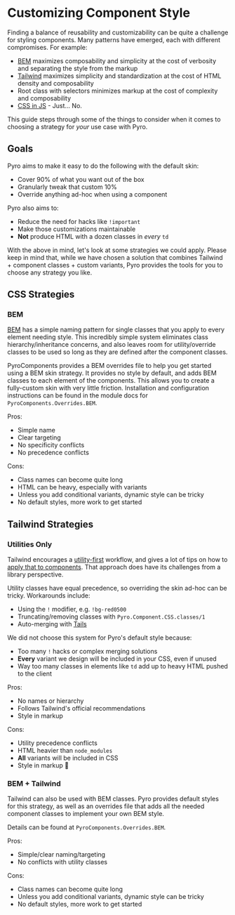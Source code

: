 # Customizing Component Style

Finding a balance of reusability and customizability can be quite a challenge for styling components. Many patterns have emerged, each with different compromises. For example:

- [BEM](https://getbem.com/) maximizes composability and simplicity at the cost of verbosity and separating the style from the markup
- [Tailwind](https://tailwindcss.com/) maximizes simplicity and standardization at the cost of HTML density and composability
- Root class with selectors minimizes markup at the cost of complexity and composability
- [CSS in JS](https://cssinjs.org/) - Just... No.

This guide steps through some of the things to consider when it comes to choosing a strategy for _your_ use case with Pyro.

## Goals

Pyro aims to make it easy to do the following with the default skin:

- Cover 90% of what you want out of the box
- Granularly tweak that custom 10%
- Override anything ad-hoc when using a component

Pyro also aims to:

- Reduce the need for hacks like `!important`
- Make those customizations maintainable
- **Not** produce HTML with a dozen classes in _every_ `td`

With the above in mind, let's look at some strategies we could apply. Please keep in mind that, while we have chosen a solution that combines Tailwind + component classes + custom variants, Pyro provides the tools for you to choose any strategy you like.

## CSS Strategies

### BEM

[BEM](https://getbem.com/) has a simple naming pattern for single classes that you apply to every element needing style. This incredibly simple system eliminates class hierarchy/inheritance concerns, and also leaves room for utility/override classes to be used so long as they are defined after the component classes.

PyroComponents provides a BEM overrides file to help you get started using a BEM skin strategy. It provides no style by default, and adds BEM classes to each element of the components. This allows you to create a fully-custom skin with very little friction. Installation and configuration instructions can be found in the module docs for `PyroComponents.Overrides.BEM`.

Pros:

- Simple name
- Clear targeting
- No specificity conflicts
- No precedence conflicts

Cons:

- Class names can become quite long
- HTML can be heavy, especially with variants
- Unless you add conditional variants, dynamic style can be tricky
- No default styles, more work to get started

## Tailwind Strategies

### Utilities Only

Tailwind encourages a [utility-first](https://tailwindcss.com/docs/utility-first) workflow, and gives a lot of tips on how to [apply that to components](https://tailwindcss.com/docs/reusing-styles). That approach does have its challenges from a library perspective.

Utility classes have equal precedence, so overriding the skin ad-hoc can be tricky. Workarounds include:

- Using the `!` modifier, e.g. `!bg-red0500`
- Truncating/removing classes with `Pyro.Component.CSS.classes/1`
- Auto-merging with [Tails](https://hexdocs.pm/tails/Tails.html)

We did not choose this system for Pyro's default style because:

- Too many `!` hacks or complex merging solutions
- **Every** variant we design will be included in your CSS, even if unused
- Way too many classes in elements like `td` add up to heavy HTML pushed to the client

Pros:

- No names or hierarchy
- Follows Tailwind's official recommendations
- Style in markup

Cons:

- Utility precedence conflicts
- HTML heavier than `node_modules`
- **All** variants will be included in CSS
- Style in markup 🤣

### BEM + Tailwind

Tailwind can also be used with BEM classes. Pyro provides default styles for this strategy, as well as an overrides file that adds all the needed component classes to implement your own BEM style.

Details can be found at `PyroComponents.Overrides.BEM`.

Pros:

- Simple/clear naming/targeting
- No conflicts with utility classes

Cons:

- Class names can become quite long
- Unless you add conditional variants, dynamic style can be tricky
- No default styles, more work to get started
